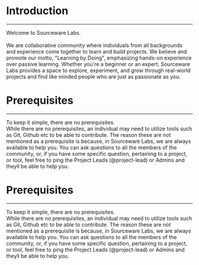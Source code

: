 <div>
  <h1>Introduction</h1>
  <hr />
  <p>
    Welcome to Sourceware Labs.
    <br /><br /> 
    We are collaborative community where individuals from all backgrounds and experience come together to learn and build projects. 
    We believe and promote our motto, "Learning by Doing", emphasizing hands-on experience over passive learning. 
    Whether you're a beginner or an expert, Sourceware Labs provides a space to explore, experiment, and grow through real-world projects and 
    find like minded people who are just as passionate as you.
  </p>
</div>

<div>
  <h1>Prerequisites</h1>
  <hr />
  <p>
    To keep it simple, there are no prerequisites.
    <br />
    While there are no prerequisites, an individual may need to utilize tools such as Git, Github etc to be able to
    contribute. The reason these are not mentioned as a prerequisite is because, in Sourceware Labs, we are always available
    to help you. You can ask questions to all the members of the community, or, if you have some specific question, pertaining to
    a project, or tool, feel free to ping the Project Leads (@project-lead) or Admins and theyll be able to help you.
  </p>
</div>

<div>
  <h1>Prerequisites</h1>
  <hr />
  <p>
    To keep it simple, there are no prerequisites.
    <br />
    While there are no prerequisites, an individual may need to utilize tools such as Git, Github etc to be able to
    contribute. The reason these are not mentioned as a prerequisite is because, in Sourceware Labs, we are always available
    to help you. You can ask questions to all the members of the community, or, if you have some specific question, pertaining to
    a project, or tool, feel free to ping the Project Leads (@project-lead) or Admins and theyll be able to help you.
  </p>
</div>
